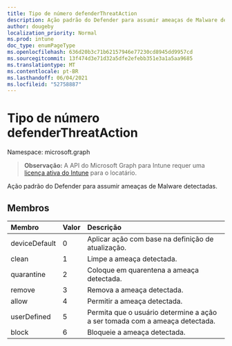 ```yaml
---
title: Tipo de número defenderThreatAction
description: Ação padrão do Defender para assumir ameaças de Malware detectadas.
author: dougeby
localization_priority: Normal
ms.prod: intune
doc_type: enumPageType
ms.openlocfilehash: 636d20b3c71b62157946e77230cd8945dd9957cd
ms.sourcegitcommit: 13f474d3e71d32a5dfe2efebb351e3a1a5aa9685
ms.translationtype: MT
ms.contentlocale: pt-BR
ms.lasthandoff: 06/04/2021
ms.locfileid: "52758887"
---
```

# <a name="defenderthreataction-enum-type"></a>Tipo de número defenderThreatAction

Namespace: microsoft.graph

> **Observação:** A API do Microsoft Graph para Intune requer uma [licença ativa do Intune](https://go.microsoft.com/fwlink/?linkid=839381) para o locatário.

Ação padrão do Defender para assumir ameaças de Malware detectadas.

## <a name="members"></a>Membros
|Membro|Valor|Descrição|
|:---|:---|:---|
|deviceDefault|0|Aplicar ação com base na definição de atualização.|
|clean|1|Limpe a ameaça detectada.|
|quarantine|2|Coloque em quarentena a ameaça detectada.|
|remove|3|Remova a ameaça detectada.|
|allow|4 |Permitir a ameaça detectada.|
|userDefined|5 |Permita que o usuário determine a ação a ser tomada com a ameaça detectada.|
|block|6 |Bloqueie a ameaça detectada.|




